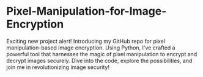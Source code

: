 # Pixel-Manipulation-for-Image-Encryption
Exciting new project alert! Introducing my GitHub repo for pixel manipulation-based image encryption. Using Python, I've crafted a powerful tool that harnesses the magic of pixel manipulation to encrypt and decrypt images securely. Dive into the code, explore the possibilities, and join me in revolutionizing image security!
